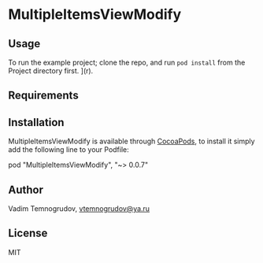 # MultipleItemsViewModify


## Usage

To run the example project; clone the repo, and run `pod install` from the Project directory first.  ](r).

## Requirements

## Installation

MultipleItemsViewModify is available through [CocoaPods](http://cocoapods.org), to install it simply add the following line to your Podfile:

pod "MultipleItemsViewModify", "~> 0.0.7"

## Author

Vadim Temnogrudov, vtemnogrudov@ya.ru

## License

MIT
